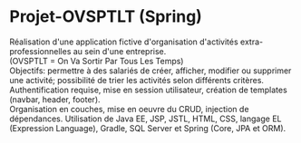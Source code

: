 # Projet-OVSPTLT (Spring)

Réalisation d'une application fictive d'organisation d'activités extra-professionnelles au sein d'une entreprise.  
(OVSPTLT = On Va Sortir Par Tous Les Temps)  
Objectifs: permettre à des salariés de créer, afficher, modifier ou supprimer une activité; possibilité de trier les activités selon différents critères.
Authentification requise, mise en session utilisateur, création de templates (navbar, header, footer).  
Organisation en couches, mise en oeuvre du CRUD, injection de dépendances.
Utilisation de Java EE, JSP, JSTL, HTML, CSS, langage EL (Expression Language), Gradle, SQL Server et Spring (Core, JPA et ORM).  
